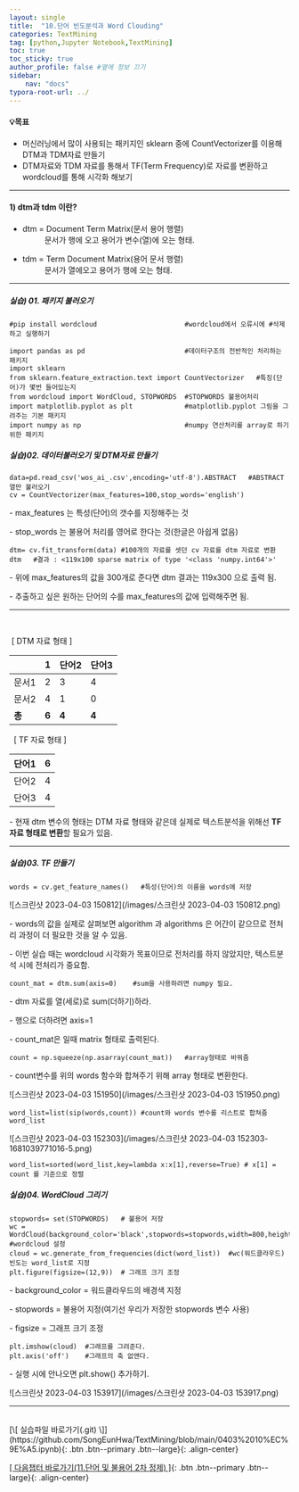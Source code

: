 ```yaml
---
layout: single
title:  "10.단어 빈도분석과 Word Clouding"
categories: TextMining
tag: [python,Jupyter Notebook,TextMining]
toc: true
toc_sticky: true
author_profile: false #옆에 정보 끄기
sidebar: 
    nav: "docs"
typora-root-url: ../
---
```


<div class="notice--info">
<h4>💡목표</h4>
<ul>
    <li> 머신러닝에서 많이 사용되는 패키지인 sklearn 중에 CountVectorizer를 이용해 DTM과 TDM자료 만들기</li>
    <li>DTM자료와 TDM 자료를 통해서 TF(Term Frequency)로 자료를 변환하고 wordcloud를 통해 시각화 해보기</li>
</ul>
</div>

---

#### 1) dtm과 tdm 이란?

-   dtm = Document Term Matrix(문서 용어 행렬)  
              문서가 행에 오고 용어가 변수(열)에 오는 형태.

-   tdm = Term Document Matrix(용어 문서 행렬)  
              문서가 열에오고 용어가 행에 오는 형태.

---

##### _실습) 01. 패키지 불러오기_

```
#pip install wordcloud                      #wordcloud에서 오류시에 #삭제하고 실행하기

import pandas as pd                         #데이터구조의 전반적인 처리하는 패키지
import sklearn                              
from sklearn.feature_extraction.text import CountVectorizer   #특징(단어)가 몇번 들어있는지
from wordcloud import WordCloud, STOPWORDS  #STOPWORDS 불용어처리
import matplotlib.pyplot as plt             #matplotlib.pyplot 그림을 그려주는 기본 패키지
import numpy as np                          #numpy 연산처리를 array로 하기 위한 패키지
```



##### _실습)02. 데이터불러오기 및 DTM자료 만들기_

```
data=pd.read_csv('wos_ai_.csv',encoding='utf-8').ABSTRACT   #ABSTRACT열만 불러오기
cv = CountVectorizer(max_features=100,stop_words='english')
```

\- max\_features 는 특성(단어)의 갯수를 지정해주는 것

\- stop\_words 는 불용어 처리를 영어로 한다는 것(한글은 아쉽게 없음)

```
dtm= cv.fit_transform(data) #100개의 자료를 셋던 cv 자료를 dtm 자료로 변환
dtm   #결과 : <119x100 sparse matrix of type '<class 'numpy.int64'>'
```

\- 위에 max\_features의 값을 300개로 준다면 dtm 결과는 119x300 으로 출력 됨.

\- 추출하고 싶은 원하는 단어의 수를 max\_features의 값에 입력해주면 됨.



---

                    

 [ DTM 자료 형태 \]

|   | 1 | 단어2 | 단어3 |
| --- | --- | --- | --- |
| 문서1 | 2 | 3 | 4 |
| 문서2 | 4 | 1 | 0 |
| **총** | **6** | **4** | **4** |

  \[ TF 자료 형태 \]

| 단어1 | 6 |
| --- | --- |
| 단어2 | 4 |
| 단어3 | 4 |

\- 현재 dtm 변수의 형태는 DTM 자료 형태와 같은데 실제로 텍스트분석을 위해선 **TF 자료 형태로 변환**할 필요가 있음.



---



##### _실습)03. TF 만들기_

```
words = cv.get_feature_names()   #특성(단어)의 이름을 words에 저장
```

![스크린샷 2023-04-03 150812](/images/스크린샷 2023-04-03 150812.png)

\- words의 값을 실제로 살펴보면 algorithm 과 algorithms 은 어간이 같으므로 전처리 과정이 더 필요한 것을 알 수 있음.

\- 이번 실습 때는 wordcloud 시각화가 목표이므로 전처리를 하지 않았지만, 텍스트분석 시에 전처리가 중요함.

```
count_mat = dtm.sum(axis=0)    #sum을 사용하려면 numpy 필요.
```

\- dtm 자료를 열(세로)로 sum(더하기)하라.

\- 행으로 더하려면 axis=1

\- count\_mat은 일때 matrix 형태로 출력된다.

```
count = np.squeeze(np.asarray(count_mat))   #array형태로 바꿔줌
```

\- count변수를 위의 words 함수와 합쳐주기 위해 array 형태로 변환한다.

![스크린샷 2023-04-03 151950](/images/스크린샷 2023-04-03 151950.png)

```
word_list=list(sip(words,count)) #count와 words 변수를 리스트로 합쳐줌
word_list
```

![스크린샷 2023-04-03 152303](/images/스크린샷 2023-04-03 152303-1681039771016-5.png)

```
word_list=sorted(word_list,key=lambda x:x[1],reverse=True) # x[1] = count 를 기준으로 정렬
```



##### _실습)04. WordCloud 그리기_

```
stopwords= set(STOPWORDS)   # 불용어 저장
wc = WordCloud(background_color='black',stopwords=stopwords,width=800,height=600) #wordcloud 설정
cloud = wc.generate_from_frequencies(dict(word_list))  #wc(워드클라우드) 빈도는 word_list로 지정
plt.figure(figsize=(12,9))  # 그래프 크기 조정
```

\- background\_color = 워드클라우드의 배경색 지정

\- stopwords = 불용어 지정(여기선 우리가 저장한 stopwords 변수 사용)

\- figsize = 그래프 크기 조정

```
plt.imshow(cloud)  #그래프를 그려준다.
plt.axis('off')    #그래프의 축 없앤다.
```

\- 실행 시에 안나오면 plt.show() 추가하기.

![스크린샷 2023-04-03 153917](/images/스크린샷 2023-04-03 153917.png)
<br>

---


<br>
[\[ 실습파일 바로가기(.git) \]](https://github.com/SongEunHwa/TextMining/blob/main/0403%2010%EC%9E%A5.ipynb){: .btn .btn--primary .btn--large}{: .align-center}

[\[ 다음챕터 바로가기(11.단어 및 불용어 2차 정제) \]](https://songeunhwa.github.io/textmining/2023-04-09-11Textmining){: .btn .btn--primary .btn--large}{: .align-center}
